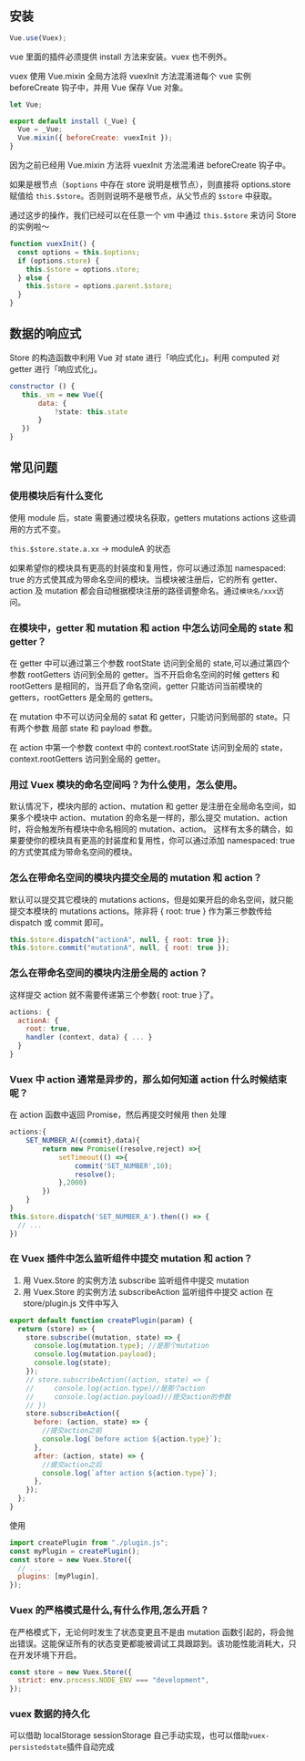 ## 安装

```js
Vue.use(Vuex);
```

vue 里面的插件必须提供 install 方法来安装。vuex 也不例外。

vuex 使用 Vue.mixin 全局方法将 vuexInit 方法混淆进每个 vue 实例 beforeCreate 钩子中，并用 Vue 保存 Vue 对象。

```js
let Vue;

export default install (_Vue) {
  Vue = _Vue;
  Vue.mixin({ beforeCreate: vuexInit });
}
```

因为之前已经用 Vue.mixin 方法将 vuexInit 方法混淆进 beforeCreate 钩子中。

如果是根节点（`$options` 中存在 store 说明是根节点），则直接将 options.store 赋值给 `this.$store`。否则则说明不是根节点，从父节点的 `$store` 中获取。

通过这步的操作，我们已经可以在任意一个 vm 中通过 `this.$store` 来访问 Store 的实例啦～

```js
function vuexInit() {
  const options = this.$options;
  if (options.store) {
    this.$store = options.store;
  } else {
    this.$store = options.parent.$store;
  }
}
```

## 数据的响应式

Store 的构造函数中利用 Vue 对 state 进行「响应式化」。利用 computed 对 getter 进行「响应式化」。

```js
constructor () {
   this._vm = new Vue({
       data: {
           ?state: this.state
       }
   })
}
```

## 常见问题

### 使用模块后有什么变化

使用 module 后，state 需要通过模块名获取，getters mutations actions 这些调用的方式不变。

`this.$store.state.a.xx` -> moduleA 的状态

如果希望你的模块具有更高的封装度和复用性，你可以通过添加 namespaced: true 的方式使其成为带命名空间的模块。当模块被注册后，它的所有 getter、action 及 mutation 都会自动根据模块注册的路径调整命名。通过`模块名/xxx`访问。

### 在模块中，getter 和 mutation 和 action 中怎么访问全局的 state 和 getter？

在 getter 中可以通过第三个参数 rootState 访问到全局的 state,可以通过第四个参数 rootGetters 访问到全局的 getter。当不开启命名空间的时候 getters 和 rootGetters 是相同的，当开启了命名空间，getter 只能访问当前模块的 getters，rootGetters 是全局的 getters。

在 mutation 中不可以访问全局的 satat 和 getter，只能访问到局部的 state。只有两个参数 局部 state 和 payload 参数。

在 action 中第一个参数 context 中的 context.rootState 访问到全局的 state，context.rootGetters 访问到全局的 getter。

### 用过 Vuex 模块的命名空间吗？为什么使用，怎么使用。

默认情况下，模块内部的 action、mutation 和 getter 是注册在全局命名空间，如果多个模块中 action、mutation 的命名是一样的，那么提交 mutation、action 时，将会触发所有模块中命名相同的 mutation、action。
这样有太多的耦合，如果要使你的模块具有更高的封装度和复用性，你可以通过添加 namespaced: true 的方式使其成为带命名空间的模块。

### 怎么在带命名空间的模块内提交全局的 mutation 和 action？

默认可以提交其它模块的 mutations actions，但是如果开启的命名空间，就只能提交本模块的 mutations actions。除非将 { root: true } 作为第三参数传给 dispatch 或 commit 即可。

```js
this.$store.dispatch("actionA", null, { root: true });
this.$store.commit("mutationA", null, { root: true });
```

### 怎么在带命名空间的模块内注册全局的 action？

这样提交 action 就不需要传递第三个参数{ root: true }了。

```js
actions: {
  actionA: {
    root: true,
    handler (context, data) { ... }
  }
}
```

### Vuex 中 action 通常是异步的，那么如何知道 action 什么时候结束呢？

在 action 函数中返回 Promise，然后再提交时候用 then 处理

```js
actions:{
    SET_NUMBER_A({commit},data){
        return new Promise((resolve,reject) =>{
            setTimeout(() =>{
                commit('SET_NUMBER',10);
                resolve();
            },2000)
        })
    }
}
this.$store.dispatch('SET_NUMBER_A').then(() => {
  // ...
})
```

### 在 Vuex 插件中怎么监听组件中提交 mutation 和 action？

1. 用 Vuex.Store 的实例方法 subscribe 监听组件中提交 mutation
2. 用 Vuex.Store 的实例方法 subscribeAction 监听组件中提交 action 在 store/plugin.js 文件中写入

```js
export default function createPlugin(param) {
  return (store) => {
    store.subscribe((mutation, state) => {
      console.log(mutation.type); //是那个mutation
      console.log(mutation.payload);
      console.log(state);
    });
    // store.subscribeAction((action, state) => {
    //     console.log(action.type)//是那个action
    //     console.log(action.payload)//提交action的参数
    // })
    store.subscribeAction({
      before: (action, state) => {
        //提交action之前
        console.log(`before action ${action.type}`);
      },
      after: (action, state) => {
        //提交action之后
        console.log(`after action ${action.type}`);
      },
    });
  };
}
```

使用

```js
import createPlugin from "./plugin.js";
const myPlugin = createPlugin();
const store = new Vuex.Store({
  // ...
  plugins: [myPlugin],
});
```

### Vuex 的严格模式是什么,有什么作用,怎么开启？

在严格模式下，无论何时发生了状态变更且不是由 mutation 函数引起的，将会抛出错误。这能保证所有的状态变更都能被调试工具跟踪到。该功能性能消耗大，只在开发环境下开启。

```js
const store = new Vuex.Store({
  strict: env.process.NODE_ENV === "development",
});
```

### vuex 数据的持久化

可以借助 localStorage sessionStorage 自己手动实现，也可以借助`vuex-persistedstate`插件自动完成
